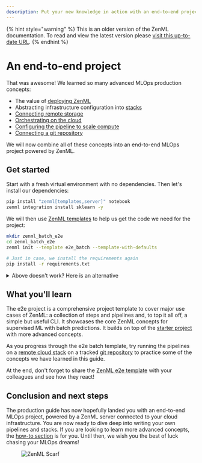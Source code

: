 ```yaml
---
description: Put your new knowledge in action with an end-to-end project
---
```


{% hint style="warning" %}
This is an older version of the ZenML documentation. To read and view the latest version please [visit this up-to-date URL](https://docs.zenml.io).
{% endhint %}


# An end-to-end project

That was awesome! We learned so many advanced MLOps production concepts:

* The value of [deploying ZenML](deploying-zenml.md)
* Abstracting infrastructure configuration into [stacks](understand-stacks.md)
* [Connecting remote storage](remote-storage.md)
* [Orchestrating on the cloud](cloud-orchestration.md)
* [Configuring the pipeline to scale compute](configure-pipeline.md)
* [Connecting a git repository](connect-code-repository.md)

We will now combine all of these concepts into an end-to-end MLOps project powered by ZenML.

## Get started

Start with a fresh virtual environment with no dependencies. Then let's install our dependencies:

```bash
pip install "zenml[templates,server]" notebook
zenml integration install sklearn -y
```

We will then use [ZenML templates](https://docs.zenml.io/how-to/project-setup-and-management/collaborate-with-team/project-templates) to help us get the code we need for the project:

```bash
mkdir zenml_batch_e2e
cd zenml_batch_e2e
zenml init --template e2e_batch --template-with-defaults

# Just in case, we install the requirements again
pip install -r requirements.txt
```

<details>

<summary>Above doesn't work? Here is an alternative</summary>

The e2e template is also available as a [ZenML example](https://github.com/zenml-io/zenml/tree/main/examples/e2e). You can clone it:

```bash
git clone --depth 1 git@github.com:zenml-io/zenml.git
cd zenml/examples/e2e
pip install -r requirements.txt
zenml init
```

</details>

## What you'll learn

The e2e project is a comprehensive project template to cover major use cases of ZenML: a collection of steps and pipelines and, to top it all off, a simple but useful CLI. It showcases the core ZenML concepts for supervised ML with batch predictions. It builds on top of the [starter project](../starter-guide/starter-project.md) with more advanced concepts.

As you progress through the e2e batch template, try running the pipelines on a [remote cloud stack](cloud-orchestration.md) on a tracked [git repository](connect-code-repository.md) to practice some of the concepts we have learned in this guide.

At the end, don't forget to share the [ZenML e2e template](https://github.com/zenml-io/template-e2e-batch) with your colleagues and see how they react!

## Conclusion and next steps

The production guide has now hopefully landed you with an end-to-end MLOps project, powered by a ZenML server connected to your cloud infrastructure. You are now ready to dive deep into writing your own pipelines and stacks. If you are looking to learn more advanced concepts, the [how-to section](https://docs.zenml.io/how-to/pipeline-development/build-pipelines) is for you. Until then, we wish you the best of luck chasing your MLOps dreams!

<figure><img src="https://static.scarf.sh/a.png?x-pxid=f0b4f458-0a54-4fcd-aa95-d5ee424815bc" alt="ZenML Scarf"><figcaption></figcaption></figure>
